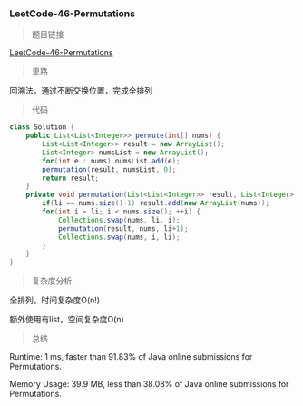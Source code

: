 ### LeetCode-46-Permutations

> 题目链接

[LeetCode-46-Permutations](https://leetcode.com/problems/permutations/)

> 思路

回溯法，通过不断交换位置，完成全排列

> 代码

```java
class Solution {
    public List<List<Integer>> permute(int[] nums) {
        List<List<Integer>> result = new ArrayList();
        List<Integer> numsList = new ArrayList();
        for(int e : nums) numsList.add(e);
        permutation(result, numsList, 0);
        return result;
    }
    private void permutation(List<List<Integer>> result, List<Integer> nums, int li){
    	if(li == nums.size()-1) result.add(new ArrayList(nums));
    	for(int i = li; i < nums.size(); ++i) {
    		Collections.swap(nums, li, i);
    		permutation(result, nums, li+1);
    		Collections.swap(nums, i, li);
    	}
    }
}
```

> 复杂度分析

全排列，时间复杂度O(n!)

额外使用有list，空间复杂度O(n)

> 总结

Runtime: 1 ms, faster than 91.83% of Java online submissions for Permutations.

Memory Usage: 39.9 MB, less than 38.08% of Java online submissions for Permutations.
